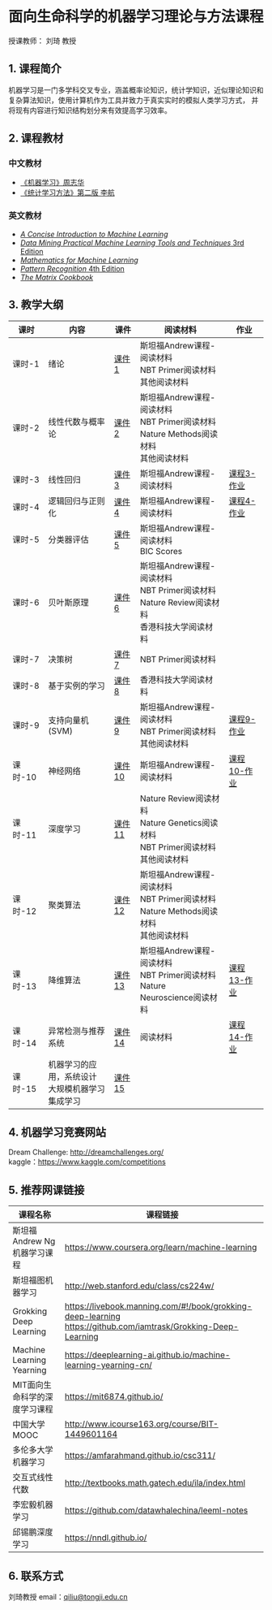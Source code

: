 # 面向生命科学的机器学习理论与方法课程
授课教师： 刘琦 教授
## 1. 课程简介 <br>
  机器学习是一门多学科交叉专业，涵盖概率论知识，统计学知识，近似理论知识和复杂算法知识，使用计算机作为工具并致力于真实实时的模拟人类学习方式， 并将现有内容进行知识结构划分来有效提高学习效率。 <br>

## 2. 课程教材

### 中文教材
* [《机器学习》周志华](https://item.jd.com/11867803.html) <br>
* [《统计学习方法》第二版 李航](https://item.jd.com/47384022706.html) <br>

### 英文教材
* [*A Concise Introduction to Machine Learning*](English_Textbook/A-Concise-Introduction-to-Machine-Learning.zip) <br>
* [*Data Mining Practical Machine Learning Tools and Techniques* 3rd Edition](English_Textbook/Data-Mining-Practical-Machine-Learning-Tools-and-Techniques-3rd-Edition.zip) <br>
* [*Mathematics for Machine Learning*](English_Textbook/Mathematics-for-Machine-Learning.zip) <br>
* [*Pattern Recognition* 4th Edition](English_Textbook/Pattern-Recognition-4th-Edition.zip) <br>
* [*The Matrix Cookbook*](English_Textbook/The-Matrix-Cookbook.zip) <br>

## 3. 教学大纲
课时 | 内容 | 课件 | 阅读材料 | 作业
---|---|---|---|---
课时-1| 绪论 | [课件1](课件/课件1.zip) | 斯坦福Andrew课程-阅读材料 <br> NBT Primer阅读材料<br> 其他阅读材料 | 
课时-2| 线性代数与概率论 | [课件2](课件/课件2.zip) | 斯坦福Andrew课程-阅读材料 <br> NBT Primer阅读材料 <br> Nature Methods阅读材料 <br> 其他阅读材料 |
课时-3| 线性回归 | [课件3](课件/课件3.zip) | 斯坦福Andrew课程-阅读材料 | [课程3-作业](作业/课程3-作业.zip)
课时-4| 逻辑回归与正则化 | [课件4](课件/课件4.zip) | 斯坦福Andrew课程-阅读材料 | [课程4-作业](作业/课程4-作业.zip)
课时-5| 分类器评估 | [课件5](课件/课件5.zip) | 斯坦福Andrew课程-阅读材料 <br> BIC Scores |
课时-6| 贝叶斯原理 | [课件6](课件/课件6.zip) | 斯坦福Andrew课程-阅读材料 <br> NBT Primer阅读材料 <br> Nature Review阅读材料 <br> 香港科技大学阅读材料
课时-7| 决策树 | [课件7](课件/课件7.zip) | NBT Primer阅读材料
课时-8| 基于实例的学习 |[课件8](课件/课件8.zip) | 香港科技大学阅读材料
课时-9| 支持向量机(SVM) | [课件9](课件/课件9.zip) | 斯坦福Andrew课程-阅读材料 <br> NBT Primer阅读材料 <br> 其他阅读材料　| [课程9-作业](作业/课程9-作业.zip)
课时-10| 神经网络 | [课件10](课件/课件10.zip) | 斯坦福Andrew课程-阅读材料 | [课程10-作业](作业/课程10-作业.zip)
课时-11| 深度学习 | [课件11](课件/课件11.zip) | Nature Review阅读材料 <br> Nature Genetics阅读材料 <br> NBT Primer阅读材料 <br> 其他阅读材料
课时-12| 聚类算法 | [课件12](课件/课件12.zip) | 斯坦福Andrew课程-阅读材料 <br> NBT Primer阅读材料 <br> Nature Methods阅读材料 <br> 其他阅读材料
课时-13| 降维算法 | [课件13](课件/课件13.zip) | 斯坦福Andrew课程-阅读材料 <br> NBT Primer阅读材料 <br> Nature Neuroscience阅读材料 | [课程13-作业](作业/课程13-作业.zip)
课时-14| 异常检测与推荐系统　| [课件14](课件/课件14.zip) | 阅读材料 | [课程14-作业](作业/课程14-作业.zip)
课时-15| 机器学习的应用，系统设计 <br> 大规模机器学习 <br>集成学习 | [课件15](课件/课件15.zip)

## 4. 机器学习竞赛网站
Dream Challenge: http://dreamchallenges.org/ <br>
kaggle：https://www.kaggle.com/competitions <br>

## 5. 推荐网课链接
课程名称 | 课程链接
---|---
斯坦福Andrew Ng机器学习课程 | https://www.coursera.org/learn/machine-learning
斯坦福图机器学习 |  http://web.stanford.edu/class/cs224w/
Grokking Deep Learning | https://livebook.manning.com/#!/book/grokking-deep-learning <br> https://github.com/iamtrask/Grokking-Deep-Learning                          
Machine Learning Yearning | https://deeplearning-ai.github.io/machine-learning-yearning-cn/
MIT面向生命科学的深度学习课程 | https://mit6874.github.io/
中国大学MOOC | http://www.icourse163.org/course/BIT-1449601164 
多伦多大学机器学习 | https://amfarahmand.github.io/csc311/ 
交互式线性代数 |  http://textbooks.math.gatech.edu/ila/index.html
李宏毅机器学习 |  https://github.com/datawhalechina/leeml-notes
邱锡鹏深度学习 |  https://nndl.github.io/

## 6. 联系方式
刘琦教授 email：qiliu@tongji.edu.cn
